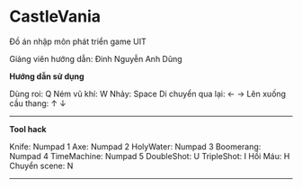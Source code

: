 # CastleVania
Đồ án nhập môn phát triển game UIT

Giảng viên hướng dẫn: Đinh Nguyễn Anh Dũng

**Hướng dẫn sử dụng**

Dùng roi: Q
Ném vũ khí: W
Nhảy: Space
Di chuyển qua lại: ← →
Lên xuống cầu thang: ↑ ↓

---

**Tool hack**

Knife: Numpad 1
Axe: Numpad 2
HolyWater: Numpad 3
Boomerang: Numpad 4
TimeMachine: Numpad 5
DoubleShot: U
TripleShot: I
Hồi Máu: H
Chuyển scene: N

---